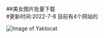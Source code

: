 ##美女图片批量下载  
#更新时间:2022-7-8   目前有4个网站的


![Image of Yaktocat](https://raw.githubusercontent.com/php737/meinv/1246138c5d2259d91f874e6d3884f518f3c311fe/images/QQ%E6%88%AA%E5%9B%BE20211230213309.png)
